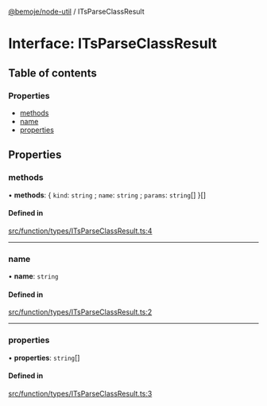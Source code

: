 [@bemoje/node-util](/docs/index.md) / ITsParseClassResult

# Interface: ITsParseClassResult

## Table of contents

### Properties

- [methods](/docs/interfaces/ITsParseClassResult.md#methods)
- [name](/docs/interfaces/ITsParseClassResult.md#name)
- [properties](/docs/interfaces/ITsParseClassResult.md#properties)

## Properties

### methods

• **methods**: { `kind`: `string` ; `name`: `string` ; `params`: `string`[]  }[]

#### Defined in

[src/function/types/ITsParseClassResult.ts:4](https://github.com/bemoje/bemoje-node-util/blob/b4dce81/src/function/types/ITsParseClassResult.ts#L4)

___

### name

• **name**: `string`

#### Defined in

[src/function/types/ITsParseClassResult.ts:2](https://github.com/bemoje/bemoje-node-util/blob/b4dce81/src/function/types/ITsParseClassResult.ts#L2)

___

### properties

• **properties**: `string`[]

#### Defined in

[src/function/types/ITsParseClassResult.ts:3](https://github.com/bemoje/bemoje-node-util/blob/b4dce81/src/function/types/ITsParseClassResult.ts#L3)
